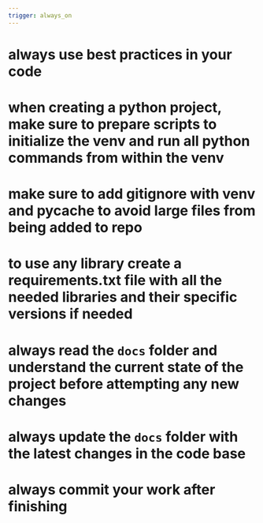 ```yaml
---
trigger: always_on
---
```


# always use best practices in your code
# when creating a python project, make sure to prepare scripts to initialize the venv and run all python commands from within the venv
# make sure to add gitignore with venv and pycache to avoid large files from being added to repo
# to use any library create a requirements.txt file with all the needed libraries and their specific versions if needed
# always read the `docs` folder and understand the current state of the project before attempting any new changes
# always update the `docs` folder with the latest changes in the code base
# always commit your work after finishing